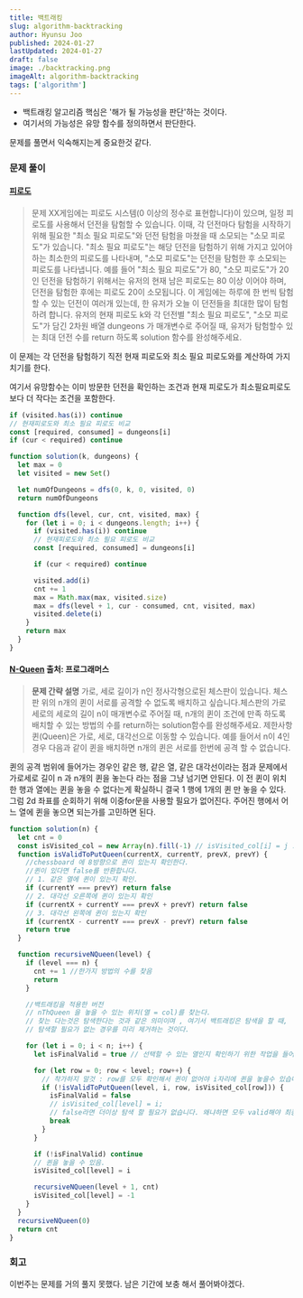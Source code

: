 ```yaml
---
title: 백트래킹
slug: algorithm-backtracking
author: Hyunsu Joo
published: 2024-01-27
lastUpdated: 2024-01-27
draft: false
image: ./backtracking.png
imageAlt: algorithm-backtracking
tags: ['algorithm']
---
```


- 백트래킹 알고리즘 핵심은 '해가 될 가능성을 판단'하는 것이다.
- 여기서의 가능성은 유망 함수를 정의하면서 판단한다.

문제를 풀면서 익숙해지는게 중요한것 같다.

### 문제 풀이

#### [피로도](https://school.programmers.co.kr/learn/courses/30/lessons/87946)

> 문제
> XX게임에는 피로도 시스템(0 이상의 정수로 표현합니다)이 있으며, 일정 피로도를 사용해서 던전을 탐험할 수 있습니다. 이때, 각 던전마다 탐험을 시작하기 위해 필요한 "최소 필요 피로도"와 던전 탐험을 마쳤을 때 소모되는 "소모 피로도"가 있습니다. "최소 필요 피로도"는 해당 던전을 탐험하기 위해 가지고 있어야 하는 최소한의 피로도를 나타내며, "소모 피로도"는 던전을 탐험한 후 소모되는 피로도를 나타냅니다. 예를 들어 "최소 필요 피로도"가 80, "소모 피로도"가 20인 던전을 탐험하기 위해서는 유저의 현재 남은 피로도는 80 이상 이어야 하며, 던전을 탐험한 후에는 피로도 20이 소모됩니다.
> 이 게임에는 하루에 한 번씩 탐험할 수 있는 던전이 여러개 있는데, 한 유저가 오늘 이 던전들을 최대한 많이 탐험하려 합니다. 유저의 현재 피로도 k와 각 던전별 "최소 필요 피로도", "소모 피로도"가 담긴 2차원 배열 dungeons 가 매개변수로 주어질 때, 유저가 탐험할수 있는 최대 던전 수를 return 하도록 solution 함수를 완성해주세요.

이 문제는 각 던전을 탐험하기 직전 현재 피로도와 최소 필요 피로도와를 계산하여 가지치기를 한다.

여기서 유망함수는 이미 방문한 던전을 확인하는 조건과
현재 피로도가 최소필요피로도보다 더 작다는 조건을 포함한다.

```javascript
if (visited.has(i)) continue
// 현재피로도와 최소 필요 피로도 비교
const [required, consumed] = dungeons[i]
if (cur < required) continue
```

```javascript
function solution(k, dungeons) {
  let max = 0
  let visited = new Set()

  let numOfDungeons = dfs(0, k, 0, visited, 0)
  return numOfDungeons

  function dfs(level, cur, cnt, visited, max) {
    for (let i = 0; i < dungeons.length; i++) {
      if (visited.has(i)) continue
      // 현재피로도와 최소 필요 피로도 비교
      const [required, consumed] = dungeons[i]

      if (cur < required) continue

      visited.add(i)
      cnt += 1
      max = Math.max(max, visited.size)
      max = dfs(level + 1, cur - consumed, cnt, visited, max)
      visited.delete(i)
    }
    return max
  }
}
```

#### [N-Queen](https://school.programmers.co.kr/learn/courses/30/lessons/12952) 출처: 프로그래머스

> **문제 간략 설명**
> 가로, 세로 길이가 n인 정사각형으로된 체스판이 있습니다. 체스판 위의 n개의 퀸이 서로를 공격할 수 없도록 배치하고 싶습니다.체스판의 가로 세로의 세로의 길이 n이 매개변수로 주어질 때, n개의 퀸이 조건에 만족 하도록 배치할 수 있는 방법의 수를 return하는 solution함수를 완성해주세요.
> 제한사항
> 퀸(Queen)은 가로, 세로, 대각선으로 이동할 수 있습니다.
> 예를 들어서 n이 4인경우 다음과 같이 퀸을 배치하면 n개의 퀸은 서로를 한번에 공격 할 수 없습니다.

퀸의 공격 범위에 들어가는 경우인 같은 행, 같은 열, 같은 대각선이라는 점과 문제에서 가로세로 길이 n 과 n개의 퀸을 놓는다 라는 점을 그냥 넘기면 안된다. 이 전 퀸이 위치한 행과 열에는 퀸을 놓을 수 없다는게 확실하니 결국 1 행에 1개의 퀸 만 놓을 수 있다.
그럼 2d 좌표를 순회하기 위해 이중for문을 사용할 필요가 없어진다. 주어진 행에서 어느 열에 퀸을 놓으면 되는가를 고민하면 된다.

```javascript
function solution(n) {
  let cnt = 0
  const isVisited_col = new Array(n).fill(-1) // isVisited_col[i] = j : i번째 말 (행) 은 j번째 열에 놓여있다.
  function isValidToPutQueen(currentX, currentY, prevX, prevY) {
    //chessboard 에 8방향으로 퀸이 있는지 확인한다.
    //퀸이 있다면 false를 반환합니다.
    // 1. 같은 열에 퀸이 있는지 확인.
    if (currentY === prevY) return false
    // 2. 대각선 오른쪽에 퀸이 있는지 확인
    if (currentX + currentY === prevX + prevY) return false
    // 3. 대각선 왼쪽에 퀸이 있는지 확인
    if (currentX - currentY === prevX - prevY) return false
    return true
  }

  function recursiveNQueen(level) {
    if (level === n) {
      cnt += 1 //한가지 방법의 수를 찾음
      return
    }

    //백트래킹을 적용한 버전
    // nThQueen 을 놓을 수 있는 위치(열 = col)를 찾는다.
    // 찾는 다는것은 탐색한다는 것과 같은 의미이며 , 여기서 백트래킹은 탐색을 할 때,
    // 탐색할 필요가 없는 경우를 미리 제거하는 것이다.

    for (let i = 0; i < n; i++) {
      let isFinalValid = true // 선택할 수 있는 열인지 확인하기 위한 작업을 들어가기 전에 isFinalValid를 true로 초기화 해줍니다.

      for (let row = 0; row < level; row++) {
        // 착가하지 말것 : row를 모두 확인해서 퀸이 없어야 i자리에 퀸을 놓을수 있습니다.
        if (!isValidToPutQueen(level, i, row, isVisited_col[row])) {
          isFinalValid = false
          // isVisited_col[level] = i;
          // false라면 더이상 탐색 할 필요가 없습니다. 왜냐하면 모두 valid해야 최종적으로 valid하기 때문이에요.
          break
        }
      }

      if (!isFinalValid) continue
      // 퀸을 놓을 수 있음.
      isVisited_col[level] = i

      recursiveNQueen(level + 1, cnt)
      isVisited_col[level] = -1
    }
  }
  recursiveNQueen(0)
  return cnt
}
```

### 회고

이번주는 문제를 거의 풀지 못했다. 남은 기간에 보충 해서 풀어봐야겠다.

